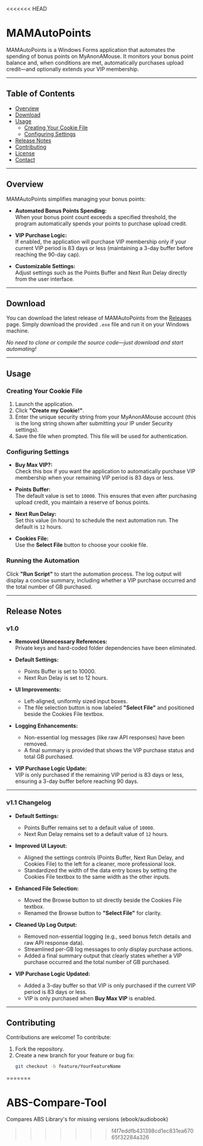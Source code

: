 <<<<<<< HEAD
# MAMAutoPoints

MAMAutoPoints is a Windows Forms application that automates the spending of bonus points on MyAnonAMouse. It monitors your bonus point balance and, when conditions are met, automatically purchases upload credit—and optionally extends your VIP membership.

---

## Table of Contents

- [Overview](#overview)
- [Download](#download)
- [Usage](#usage)
  - [Creating Your Cookie File](#creating-your-cookie-file)
  - [Configuring Settings](#configuring-settings)
- [Release Notes](#release-notes)
- [Contributing](#contributing)
- [License](#license)
- [Contact](#contact)

---

## Overview

MAMAutoPoints simplifies managing your bonus points:
- **Automated Bonus Points Spending:**  
  When your bonus point count exceeds a specified threshold, the program automatically spends your points to purchase upload credit.
  
- **VIP Purchase Logic:**  
  If enabled, the application will purchase VIP membership only if your current VIP period is 83 days or less (maintaining a 3-day buffer before reaching the 90-day cap).

- **Customizable Settings:**  
  Adjust settings such as the Points Buffer and Next Run Delay directly from the user interface.

---

## Download

You can download the latest release of MAMAutoPoints from the [Releases](https://github.com/Plungis/MAMAutoPoints/releases) page. Simply download the provided `.exe` file and run it on your Windows machine.

*No need to clone or compile the source code—just download and start automating!*

---

## Usage

### Creating Your Cookie File

1. Launch the application.
2. Click **"Create my Cookie!"**.
3. Enter the unique security string from your MyAnonAMouse account (this is the long string shown after submitting your IP under Security settings).
4. Save the file when prompted. This file will be used for authentication.

### Configuring Settings

- **Buy Max VIP?:**  
  Check this box if you want the application to automatically purchase VIP membership when your remaining VIP period is 83 days or less.

- **Points Buffer:**  
  The default value is set to `10000`. This ensures that even after purchasing upload credit, you maintain a reserve of bonus points.

- **Next Run Delay:**  
  Set this value (in hours) to schedule the next automation run. The default is `12` hours.

- **Cookies File:**  
  Use the **Select File** button to choose your cookie file.

### Running the Automation

Click **"Run Script"** to start the automation process. The log output will display a concise summary, including whether a VIP purchase occurred and the total number of GB purchased.

---

## Release Notes

### v1.0

- **Removed Unnecessary References:**  
  Private keys and hard-coded folder dependencies have been eliminated.

- **Default Settings:**  
  - Points Buffer is set to 10000.
  - Next Run Delay is set to 12 hours.

- **UI Improvements:**  
  - Left-aligned, uniformly sized input boxes.
  - The file selection button is now labeled **"Select File"** and positioned beside the Cookies File textbox.

- **Logging Enhancements:**  
  - Non-essential log messages (like raw API responses) have been removed.
  - A final summary is provided that shows the VIP purchase status and total GB purchased.

- **VIP Purchase Logic Update:**  
  VIP is only purchased if the remaining VIP period is 83 days or less, ensuring a 3-day buffer before reaching 90 days.

---

### v1.1 Changelog

- **Default Settings:**  
  - Points Buffer remains set to a default value of `10000`.
  - Next Run Delay remains set to a default value of `12` hours.

- **Improved UI Layout:**  
  - Aligned the settings controls (Points Buffer, Next Run Delay, and Cookies File) to the left for a cleaner, more professional look.
  - Standardized the width of the data entry boxes by setting the Cookies File textbox to the same width as the other inputs.

- **Enhanced File Selection:**  
  - Moved the Browse button to sit directly beside the Cookies File textbox.
  - Renamed the Browse button to **"Select File"** for clarity.

- **Cleaned Up Log Output:**  
  - Removed non-essential logging (e.g., seed bonus fetch details and raw API response data).
  - Streamlined per-GB log messages to only display purchase actions.
  - Added a final summary output that clearly states whether a VIP purchase occurred and the total number of GB purchased.

- **VIP Purchase Logic Updated:**  
  - Added a 3-day buffer so that VIP is only purchased if the current VIP period is 83 days or less.
  - VIP is only purchased when **Buy Max VIP** is enabled.

---

## Contributing

Contributions are welcome! To contribute:

1. Fork the repository.
2. Create a new branch for your feature or bug fix:
   ```bash
   git checkout -b feature/YourFeatureName
=======
# ABS-Compare-Tool
Compares ABS Library's for missing versions (ebook/audiobook)
>>>>>>> f4f7eddfb431398cd1ec831ea67065f32284a326
